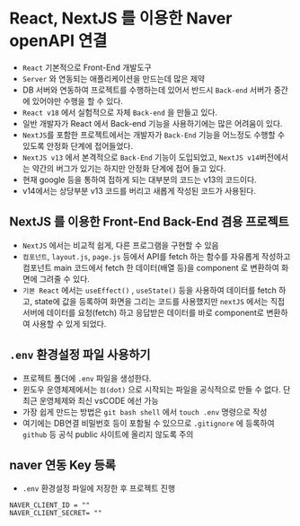 # React, NextJS 를 이용한 Naver openAPI 연결

- `React` 기본적으로 Front-End 개발도구
- `Server` 와 연동되는 애플리케이션을 만드는데 많은 제약
- DB 서버와 연동하여 프로젝트를 수행하는데 있어서 반드시 `Back-end` 서버가 중간에 있어야만 수행을 할 수 있다.
- `React v18` 에서 실험적으로 자체 `Back-end` 을 만들고 있다.
- 일반 개발자가 React 에서 Back-end 기능을 사용하기에는 많은 어려움이 있다.
- `NextJS`를 포함한 프로젝트에서는 개발자가 `Back-End` 기능을 어느정도 수행할 수 있도록 안정화 단계에 접어들었다.
- `NextJS v13` 에서 본격적으로 `Back-End` 기능이 도입되었고, `NextJS v14`버전에서는 약간의 버그가 있기는 하지만 안정화 단계에 접어 들고 있다.
- 현재 google 등을 통하여 접하게 되는 대부분의 코드는 v13의 코드이다.
- v14에서는 상당부분 v13 코드를 버리고 새롭게 작성된 코드가 사용된다.

## NextJS 를 이용한 Front-End Back-End 겸용 프로젝트

- `NextJS` 에서는 비교적 쉽게, 다른 프로그램을 구현할 수 있음
- `컴포넌트`, `layout.js`, `page.js` 등에서 API를 fetch 하는 함수를 자유롭게 작성하고 컴포넌트 main 코드에서 fetch 한 데이터(배열 등)을 component 로 변환하여 화면에 그려줄 수 있다.
- `기본 React` 에서는 `useEffect()` , `useState()` 등을 사용하여 데이터를 fetch 하고, state에 값을 등록하여 화면을 그리는 코드를 사용했지만 `nextJS` 에서는 직접 서버에 데이터를 요청(fetch) 하고 응답받은 데이터를 바로 component로 변환하여 사용할 수 있게 되었다.

## `.env` 환경설정 파일 사용하기

- 프로젝트 폴더에 `.env` 파일을 생성한다.
- 윈도우 운영체제에서는 `점(dot)` 으로 시작되는 파일을 공식적으로 만들 수 없다. 단 최근 운영체제와 최신 vsCODE 에선 가능
- 가장 쉽게 만드는 방법은 `git bash shell` 에서 `touch .env` 명령으로 작성
- 여기에는 DB연결 비밀번호 등이 포함될 수 있으므로 `.gitignore` 에 등록하여 `github` 등 공식 public 사이트에 올리지 않도록 주의

## naver 연동 Key 등록

- `.env` 환경설정 파일에 저장한 후 프로젝트 진행

```.env
NAVER_CLIENT_ID = ""
NAVER_CLIENT_SECRET= ""
```
